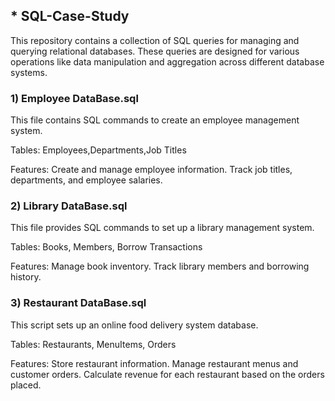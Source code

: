 ## * SQL-Case-Study

This repository contains a collection of SQL queries for managing and querying relational databases. 
These queries are designed for various operations like data manipulation and aggregation across different database systems.

### 1) Employee DataBase.sql
This file contains SQL commands to create an employee management system.

Tables: Employees,Departments,Job Titles

Features: Create and manage employee information.
Track job titles, departments, and employee salaries.

### 2) Library DataBase.sql
This file provides SQL commands to set up a library management system.

Tables: Books, Members, Borrow Transactions

Features: Manage book inventory.
Track library members and borrowing history.

### 3) Restaurant DataBase.sql
This script sets up an online food delivery system database.

Tables: Restaurants, MenuItems, Orders

Features: Store restaurant information.
Manage restaurant menus and customer orders.
Calculate revenue for each restaurant based on the orders placed.
